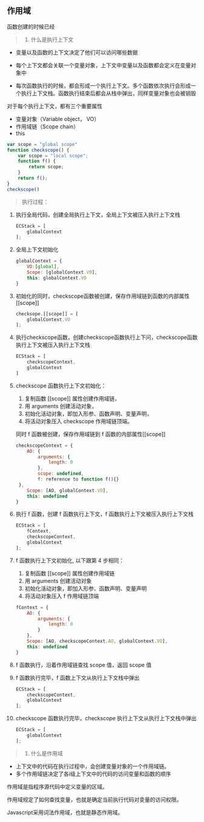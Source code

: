 ## 作用域

函数创建的时候已经

> 1. 什么是执行上下文

- 变量以及函数的上下文决定了他们可以访问哪些数据

- 每个上下文都会关联一个变量对象，上下文中变量以及函数都会定义在变量对象中

- 每次函数执行的时候，都会形成一个执行上下文。多个函数依次执行会形成一个执行上下文栈。函数执行结束后都会从栈中弹出，同样变量对象也会被销毁

  

对于每个执行上下文，都有三个重要属性

- 变量对象（Variable object， VO）
- 作用域链（Scope chain）
- this

```javascript
var scope = "global scope"
function checkscope() {
    var scope = "local scope";
    function f() {
        return scope;
    }
    return f();
}
checkscope()
```

> 执行过程：

1. 执行全局代码，创建全局执行上下文，全局上下文被压入执行上下文栈

   ```javascript
   ECStack = [
       globalContext
   ];
   ```

2. 全局上下文初始化

   ```javascript
   globalContext = {
       VO:[global],
       Scope: [globalContext.VO],
       this: globalContext.VO
   }
   ```

3. 初始化的同时，checkscope函数被创建，保存作用域链到函数的内部属性[[scope]]

   ```javascript
   checksope.[[scope]] = [
       globalContext.VO
   ];
   ```

4. 执行checkscope函数，创建checkscope函数执行上下问，checkscope函数执行上下文被压入执行上下文栈

   ```javascript
   ECStack = [
       checkscopeContext,
       globalContext
   ]
   ```

5. checkscope 函数执行上下文初始化：

   1. 复制函数 [[scope]] 属性创建作用域链，
   2. 用 arguments 创建活动对象，
   3. 初始化活动对象，即加入形参、函数声明、变量声明，
   4. 将活动对象压入 checkscope 作用域链顶端。

   同时 f 函数被创建，保存作用域链到 f 函数的内部属性[[scope]]

   ```JavaScript
   checkscopeContext = {
       AO: {
           arguments: {
               length: 0
           },
           scope: undefined,
           f: reference to function f(){}
   	},
       Scope: [AO, globalContext.VO],
       this: undefined
   }
   ```

6. 执行 f 函数，创建 f 函数执行上下文，f 函数执行上下文被压入执行上下文栈

   ```JavaScript
   ECStack = [
       fContext,
       checkscopeContext,
       globalContext
   ];
   ```

7. f 函数执行上下文初始化, 以下跟第 4 步相同：

   1. 复制函数 [[scope]] 属性创建作用域链
   2. 用 arguments 创建活动对象
   3. 初始化活动对象，即加入形参、函数声明、变量声明
   4. 将活动对象压入 f 作用域链顶端

   ```javascript
   fContext = {
       AO: {
           arguments: {
               length: 0
           }
       },
       Scope: [AO, checkscopeContext.AO, globalContext.VO],
       this: undefined
   }
   ```

8. f 函数执行，沿着作用域链查找 scope 值，返回 scope 值

9. f 函数执行完毕，f 函数上下文从执行上下文栈中弹出

   ```javascript
   ECStack = [
       checkscopeContext,
       globalContext
   ];
   ```

10. checkscope 函数执行完毕，checkscope 执行上下文从执行上下文栈中弹出

    ```javascript
    ECStack = [
        globalContext
    ];
    ```



> 1. 什么是作用域

- 上下文中的代码在执行过程中，会创建变量对象的一个作用域链。
- 多个作用域链决定了各i级上下文中的代码的访问变量和函数的顺序

作用域是指程序源代码中定义变量的区域。

作用域规定了如何查找变量，也就是确定当前执行代码对变量的访问权限。

Javascript采用词法作用域，也就是静态作用域。